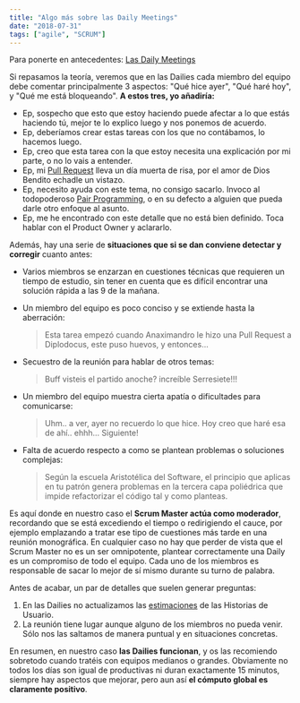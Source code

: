 ```yaml
---
title: "Algo más sobre las Daily Meetings"
date: "2018-07-31"
tags: ["agile", "SCRUM"]
---
```


Para ponerte en antecedentes: [Las Daily Meetings](/las-daily-meetings/)

Si repasamos la teoría, veremos que en las Dailies cada miembro del equipo debe comentar principalmente 3 aspectos: "Qué hice ayer", "Qué haré hoy", y "Qué me está bloqueando". **A estos tres, yo añadiría:**

- Ep, sospecho que esto que estoy haciendo puede afectar a lo que estás haciendo tú, mejor te lo explico luego y nos ponemos de acuerdo.
- Ep, deberíamos crear estas tareas con los que no contábamos, lo hacemos luego.
- Ep, creo que esta tarea con la que estoy necesita una explicación por mi parte, o no lo vais a entender.
- Ep, mi [Pull Request](https://help.github.com/articles/about-pull-requests/) lleva un día muerta de risa, por el amor de Dios Bendito echadle un vistazo.
- Ep, necesito ayuda con este tema, no consigo sacarlo. Invoco al todopoderoso [Pair Programming](https://es.wikipedia.org/wiki/Programaci%C3%B3n_en_pareja), o en su defecto a alguien que pueda darle otro enfoque al asunto.
- Ep, me he encontrado con este detalle que no está bien definido. Toca hablar con el Product Owner y aclararlo.

Además, hay una serie de **situaciones que si se dan conviene detectar y corregir** cuanto antes:

- Varios miembros se enzarzan en cuestiones técnicas que requieren un tiempo de estudio, sin tener en cuenta que es difícil encontrar una solución rápida a las 9 de la mañana.

- Un miembro del equipo es poco conciso y se extiende hasta la aberración:

  > Esta tarea empezó cuando Anaximandro le hizo una Pull Request a Diplodocus, este puso huevos, y entonces...

- Secuestro de la reunión para hablar de otros temas:

  > Buff visteis el partido anoche? increíble Serresiete!!!

- Un miembro del equipo muestra cierta apatía o dificultades para comunicarse:

  > Uhm.. a ver, ayer no recuerdo lo que hice. Hoy creo que haré esa de ahí.. ehhh... Siguiente!

- Falta de acuerdo respecto a como se plantean problemas o soluciones complejas:

  > Según la escuela Aristotélica del Software, el principio que aplicas en tu patrón genera problemas en la tercera capa poliédrica que impide refactorizar el código tal y como planteas.

Es aquí donde en nuestro caso el **Scrum Master actúa como moderador**, recordando que se está excediendo el tiempo o redirigiendo el cauce, por ejemplo emplazando a tratar ese tipo de cuestiones más tarde en una reunión monográfica. En cualquier caso no hay que perder de vista que el Scrum Master no es un ser omnipotente, plantear correctamente una Daily es un compromiso de todo el equipo. Cada uno de los miembros es responsable de sacar lo mejor de sí mismo durante su turno de palabra.

Antes de acabar, un par de detalles que suelen generar preguntas:

1.  En las Dailies no actualizamos las [estimaciones](http://www.javiergarzas.com/2014/01/estimacion-agil-scrum.html) de las Historias de Usuario.
2.  La reunión tiene lugar aunque alguno de los miembros no pueda venir. Sólo nos las saltamos de manera puntual y en situaciones concretas.

En resumen, en nuestro caso **las Dailies funcionan**, y os las recomiendo sobretodo cuando tratéis con equipos medianos o grandes. Obviamente no todos los días son igual de productivas ni duran exactamente 15 minutos, siempre hay aspectos que mejorar, pero aun así **el cómputo global es claramente positivo**.
